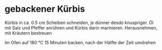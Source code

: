 gebackener Kürbis
=================

Kürbis in ca. 0.5 cm Scheiben schneiden, je dünner desdo knuspriger.
Öl mit Salz und Pfeffer anrühren und Kürbis darin marinieren.
Herausnehmen, mit Kräutern bestreuen

Im Ofen auf 180 °C 15 Minuten backen, nach der Hälfte der Zeit umdrehen